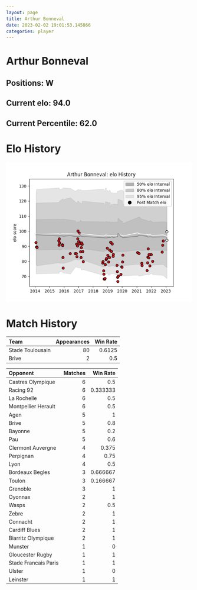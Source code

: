 ```yaml
---  
layout: page  
title: Arthur Bonneval  
date: 2023-02-02 19:01:53.145866  
categories: player  
---
```

# Arthur Bonneval

## Positions: W

## Current elo: 94.0

## Current Percentile: 62.0

# Elo History


![elo history](history_ArthurBonneval.png)
# Match History


| Team             |   Appearances |   Win Rate |
|:-----------------|--------------:|-----------:|
| Stade Toulousain |            80 |     0.6125 |
| Brive            |             2 |     0.5    |

| Opponent             |   Matches |   Win Rate |
|:---------------------|----------:|-----------:|
| Castres Olympique    |         6 |   0.5      |
| Racing 92            |         6 |   0.333333 |
| La Rochelle          |         6 |   0.5      |
| Montpellier Herault  |         6 |   0.5      |
| Agen                 |         5 |   1        |
| Brive                |         5 |   0.8      |
| Bayonne              |         5 |   0.2      |
| Pau                  |         5 |   0.6      |
| Clermont Auvergne    |         4 |   0.375    |
| Perpignan            |         4 |   0.75     |
| Lyon                 |         4 |   0.5      |
| Bordeaux Begles      |         3 |   0.666667 |
| Toulon               |         3 |   0.166667 |
| Grenoble             |         3 |   1        |
| Oyonnax              |         2 |   1        |
| Wasps                |         2 |   0.5      |
| Zebre                |         2 |   1        |
| Connacht             |         2 |   1        |
| Cardiff Blues        |         2 |   1        |
| Biarritz Olympique   |         2 |   1        |
| Munster              |         1 |   0        |
| Gloucester Rugby     |         1 |   1        |
| Stade Francais Paris |         1 |   1        |
| Ulster               |         1 |   0        |
| Leinster             |         1 |   1        |